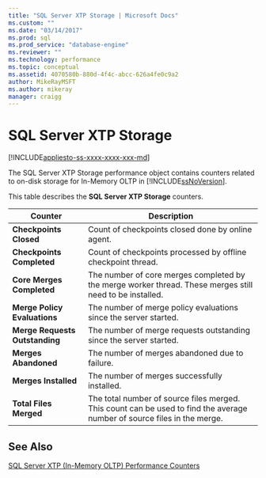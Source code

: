 ```yaml
---
title: "SQL Server XTP Storage | Microsoft Docs"
ms.custom: ""
ms.date: "03/14/2017"
ms.prod: sql
ms.prod_service: "database-engine"
ms.reviewer: ""
ms.technology: performance
ms.topic: conceptual
ms.assetid: 4070580b-880d-4f4c-abcc-626a4fe0c9a2
author: MikeRayMSFT
ms.author: mikeray
manager: craigg
---
```

# SQL Server XTP Storage
[!INCLUDE[appliesto-ss-xxxx-xxxx-xxx-md](../../includes/appliesto-ss-xxxx-xxxx-xxx-md.md)]

  The SQL Server XTP Storage performance object contains counters related to on-disk storage for In-Memory OLTP in [!INCLUDE[ssNoVersion](../../includes/ssnoversion-md.md)].  
  
 This table describes the **SQL Server XTP Storage** counters.  
  
|Counter|Description|  
|-------------|-----------------|  
|**Checkpoints Closed**|Count of checkpoints closed done by online agent.|  
|**Checkpoints Completed**|Count of checkpoints processed by offline checkpoint thread.|  
|**Core Merges Completed**|The number of core merges completed by the merge worker thread. These merges still need to be installed.|  
|**Merge Policy Evaluations**|The number of merge policy evaluations since the server started.|  
|**Merge Requests Outstanding**|The number of merge requests outstanding since the server started.|  
|**Merges Abandoned**|The number of merges abandoned due to failure.|  
|**Merges Installed**|The number of merges successfully installed.|  
|**Total Files Merged**|The total number of source files merged. This count can be used to find the average number of source files in the merge.|  
  
## See Also  
 [SQL Server XTP &#40;In-Memory OLTP&#41; Performance Counters](../../relational-databases/performance-monitor/sql-server-xtp-in-memory-oltp-performance-counters.md)  
  
  
